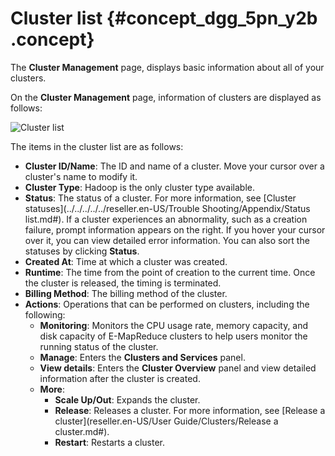 # Cluster list {#concept_dgg_5pn_y2b .concept}

The **Cluster Management** page, displays basic information about all of your clusters.

On the **Cluster Management** page, information of clusters are displayed as follows:

![Cluster list](http://static-aliyun-doc.oss-cn-hangzhou.aliyuncs.com/assets/img/17856/154770898510433_en-US.jpg)

The items in the cluster list are as follows:

-   **Cluster ID/Name**: The ID and name of a cluster. Move your cursor over a cluster's name to modify it.
-   **Cluster Type**: Hadoop is the only cluster type available.
-   **Status**: The status of a cluster. For more information, see [Cluster statuses](../../../../../reseller.en-US/Trouble Shooting/Appendix/Status list.md#). If a cluster experiences an abnormality, such as a creation failure, prompt information appears on the right. If you hover your cursor over it, you can view detailed error information. You can also sort the statuses by clicking **Status**.
-   **Created At**: Time at which a cluster was created.
-   **Runtime**: The time from the point of creation to the current time. Once the cluster is released, the timing is terminated.
-   **Billing Method**: The billing method of the cluster.
-   **Actions**: Operations that can be performed on clusters, including the following:
    -   **Monitoring**: Monitors the CPU usage rate, memory capacity, and disk capacity of E-MapReduce clusters to help users monitor the running status of the cluster.
    -   **Manage**: Enters the **Clusters and Services** panel.
    -   **View details**: Enters the **Cluster Overview** panel and view detailed information after the cluster is created.
    -   **More**:
        -   **Scale Up/Out**: Expands the cluster.
        -   **Release**: Releases a cluster. For more information, see [Release a cluster](reseller.en-US/User Guide/Clusters/Release a cluster.md#).
        -   **Restart**: Restarts a cluster.

